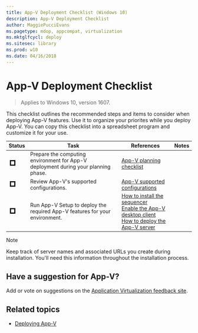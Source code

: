 ```yaml
---
title: App-V Deployment Checklist (Windows 10)
description: App-V Deployment Checklist
author: MaggiePucciEvans
ms.pagetype: mdop, appcompat, virtualization
ms.mktglfcycl: deploy
ms.sitesec: library
ms.prod: w10
ms.date: 04/16/2018
---
```

# App-V Deployment Checklist

>Applies to Windows 10, version 1607.

This checklist outlines the recommended steps and items to consider when deploying App-V features. Use it to organize your priorites while you deploy App-V. You can copy this checklist into a spreadsheet program and customize it for your use.

|Status|Task|References|Notes|
|---|---|---|---|
|![Checklist box](../images/checklistbox.gif)|Prepare the computing environment for App-V deployment during your planning phase.|[App-V planning checklist](appv-planning-checklist.md)||
|![Checklist box](../images/checklistbox.gif)|Review App-V's supported configurations.|[App-V supported configurations](appv-supported-configurations.md)||
|![Checklist box](../images/checklistbox.gif)|Run App-V Setup to deploy the required App-V features for your environment.|[How to install the sequencer](appv-install-the-sequencer.md)<br>[Enable the App-V desktop client](appv-enable-the-app-v-desktop-client.md)<br>[How to deploy the App-V server](appv-deploy-the-appv-server.md)||

>[!NOTE]
>Keep track of server names and associated URLs you create during installation. You'll need this information throughout the installation process.

## Have a suggestion for App-V?

Add or vote on suggestions on the [Application Virtualization feedback site](https://appv.uservoice.com/forums/280448-microsoft-application-virtualization).

## Related topics

* [Deploying App-V](appv-deploying-appv.md)
